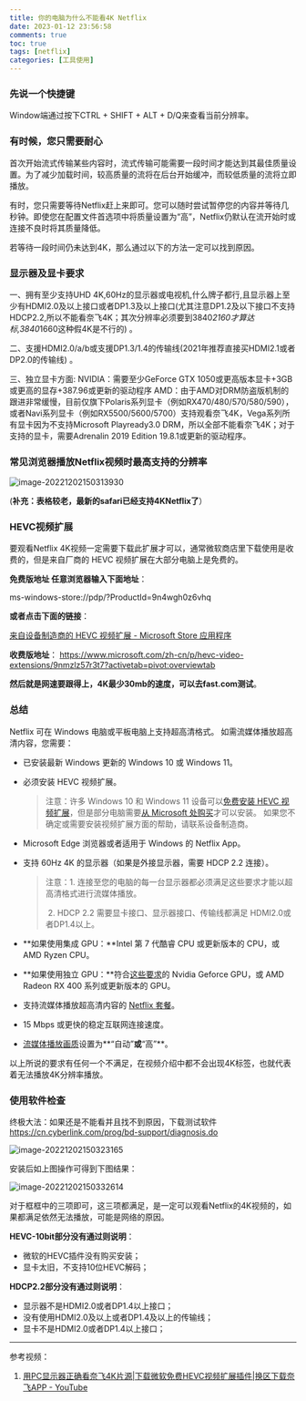 ```yaml
---
title: 你的电脑为什么不能看4K Netflix
date: 2023-01-12 23:56:58
comments: true
toc: true
tags: [netflix]
categories: [工具使用]
---
```


### 先说一个快捷键

Window端通过按下CTRL + SHIFT + ALT + D/Q来查看当前分辨率。

### 有时候，您只需要耐心

首次开始流式传输某些内容时，流式传输可能需要一段时间才能达到其最佳质量设置。为了减少加载时间，较高质量的流将在后台开始缓冲，而较低质量的流将立即播放。

有时，您只需要等待Netflix赶上来即可。您可以随时尝试暂停您的内容并等待几秒钟。即使您在配置文件首选项中将质量设置为“高”，Netflix仍默认在流开始时或连接不良时将其质量降低。

若等待一段时间仍未达到4K，那么通过以下的方法一定可以找到原因。

### 显示器及显卡要求

一、拥有至少支持UHD 4K,60Hz的显示器或电视机,什么牌子都行,且显示器上至少有HDMI2.0及以上接口或者DP1.3及以上接口(尤其注意DP1.2及以下接口不支持HDCP2.2,所以不能看奈飞4K；其次分辨率必须要到3840*2160才算达标,3840*1660这种假4K是不行的) 。

二、支援HDMI2.0/a/b或支援DP1.3/1.4的传输线(2021年推荐直接买HDMI2.1或者DP2.0的传输线) 。

三、独立显卡方面: NVIDIA：需要至少GeForce GTX 1050或更高版本显卡+3GB或更高的显存+387.96或更新的驱动程序 AMD：由于AMD对DRM防盗版机制的跟进非常缓慢，目前仅旗下Polaris系列显卡（例如RX470/480/570/580/590），或者Navi系列显卡（例如RX5500/5600/5700）支持观看奈飞4K，Vega系列所有显卡因为不支持Microsoft Playready3.0 DRM，所以全部不能看奈飞4K；对于支持的显卡，需要Adrenalin 2019 Edition 19.8.1或更新的驱动程序。

<!-- more -->

### 常见浏览器播放Netflix视频时最高支持的分辨率

![image-20221202150313930](https://cdn.jsdelivr.net/gh/sxfinn/CDN/img/202212021503986.png)



(**补充：表格较老，最新的safari已经支持4KNetflix了**）



### HEVC视频扩展

要观看Netflix 4K视频一定需要下载此扩展才可以，通常微软商店里下载使用是收费的，但是来自厂商的 HEVC 视频扩展在大部分电脑上是免费的。

**免费版地址 任意浏览器输入下面地址**：

ms-windows-store://pdp/?ProductId=9n4wgh0z6vhq

**或者点击下面的链接**：

[来自设备制造商的 HEVC 视频扩展 - Microsoft Store 应用程序](https://apps.microsoft.com/store/detail/%E6%9D%A5%E8%87%AA%E8%AE%BE%E5%A4%87%E5%88%B6%E9%80%A0%E5%95%86%E7%9A%84-hevc-%E8%A7%86%E9%A2%91%E6%89%A9%E5%B1%95/9N4WGH0Z6VHQ?hl=zh-cn&gl=CN)

**收费版地址**： https://www.microsoft.com/zh-cn/p/hevc-video-extensions/9nmzlz57r3t7?activetab=pivot:overviewtab



**然后就是网速要跟得上，4K最少30mb的速度，可以去fast.com测试**。



### 总结

Netflix 可在 Windows 电脑或平板电脑上支持超高清格式。 如需流媒体播放超高清内容，您需要：

- 已安装最新 Windows 更新的 Windows 10 或 Windows 11。

- 必须安装 HEVC 视频扩展。

  > 注意：许多 Windows 10 和 Windows 11 设备可以[免费安装 HEVC 视频扩展](https://www.microsoft.com/p/hevc-video-extensions-from-device-manufacturer/9n4wgh0z6vhq)，但是部分电脑需要[从 Microsoft 处购买](https://www.microsoft.com/p/hevc-video-extensions/9nmzlz57r3t7)才可以安装。 如果您不确定或需要安装视频扩展方面的帮助，请联系设备制造商。

- Microsoft Edge 浏览器或者适用于 Windows 的 Netflix App。

- 支持 60Hz 4K 的显示器（如果是外接显示器，需要 HDCP 2.2 连接）。

  > 注意：1. 连接至您的电脑的每一台显示器都必须满足这些要求才能以超高清格式进行流媒体播放。
  >
  > ​			2. HDCP 2.2 需要显卡接口、显示器接口、传输线都满足 HDMI2.0或者DP1.4以上。

- **如果使用集成 GPU：**Intel 第 7 代酷睿 CPU 或更新版本的 CPU，或 AMD Ryzen CPU。

- **如果使用独立 GPU：**符合[这些要求](https://nvidia.custhelp.com/app/answers/detail/a_id/4583/~/4k-uhd-netflix-content-on-nvidia-gpus)的 Nvidia Geforce GPU，或 AMD Radeon RX 400 系列或更新版本的 GPU。

- 支持流媒体播放超高清内容的 [Netflix 套餐](http://www.netflix.com/ChangePlan)。

- 15 Mbps 或更快的稳定互联网连接速度。

- [流媒体播放画质](https://help.netflix.com/zh-CN/node/87)设置为**“自动”**或**“高”**。

以上所说的要求有任何一个不满足，在视频介绍中都不会出现4K标签，也就代表着无法播放4K分辨率播放。



### 使用软件检查

终极大法：如果还是不能看并且找不到原因，下载测试软件 https://cn.cyberlink.com/prog/bd-support/diagnosis.do

![image-20221202150323165](https://cdn.jsdelivr.net/gh/sxfinn/CDN/img/202212021503259.png)

安装后如上图操作可得到下图结果：

![image-20221202150332614](https://cdn.jsdelivr.net/gh/sxfinn/CDN/img/202212021503732.png)

对于框框中的三项即可，这三项都满足，是一定可以观看Netflix的4K视频的，如果都满足依然无法播放，可能是网络的原因。



**HEVC-10bit部分没有通过则说明**：

- 微软的HEVC插件没有购买安装；
- 显卡太旧，不支持10位HEVC解码；

**HDCP2.2部分没有通过则说明**：

- 显示器不是HDMI2.0或者DP1.4以上接口；
- 没有使用HDMI2.0及以上或者DP1.4及以上的传输线；
- 显卡不是HDMI2.0或者DP1.4以上接口；

---

参考视频：

1. [用PC显示器正确看奈飞4K片源|下载微软免费HEVC视频扩展插件|换区下载奈飞APP - YouTube](https://www.youtube.com/watch?v=xjTn9pgmKqM&ab_channel=jc-nf%E9%82%A3%E5%9D%A8)
